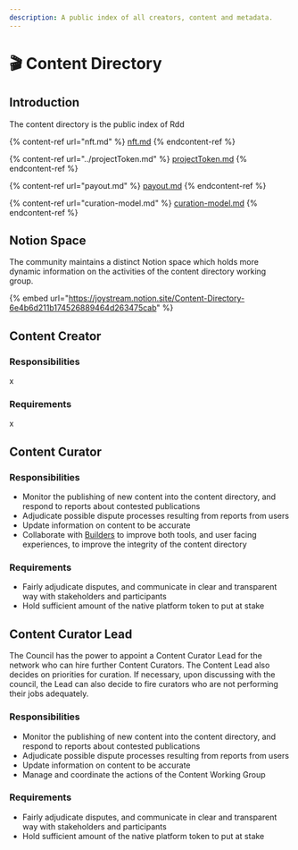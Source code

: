 ```yaml
---
description: A public index of all creators, content and metadata.
---
```


# 🎬 Content Directory

## Introduction

The content directory is the public index of Rdd



{% content-ref url="nft.md" %}
[nft.md](nft.md)
{% endcontent-ref %}

{% content-ref url="../projectToken.md" %}
[projectToken.md](../projectToken.md)
{% endcontent-ref %}

{% content-ref url="payout.md" %}
[payout.md](payout.md)
{% endcontent-ref %}

{% content-ref url="curation-model.md" %}
[curation-model.md](curation-model.md)
{% endcontent-ref %}

## Notion Space&#x20;

The community maintains a distinct Notion space which holds more dynamic information on the activities of the content directory working group.

{% embed url="https://joystream.notion.site/Content-Directory-6e4b6d211b174526889464d263475cab" %}

## Content Creator

### Responsibilities

x

### Requirements

x

## Content Curator

### Responsibilities

* Monitor the publishing of new content into the content directory, and respond to reports about contested publications
* Adjudicate possible dispute processes resulting from reports from users
* Update information on content to be accurate
* Collaborate with [Builders](https://www.joystream.org/roles#builder) to improve both tools, and user facing experiences, to improve the integrity of the content directory

### Requirements

* Fairly adjudicate disputes, and communicate in clear and transparent way with stakeholders and participants
* Hold sufficient amount of the native platform token to put at stake

## Content Curator Lead

The Council has the power to appoint a Content Curator Lead for the network who can hire further Content Curators. The Content Lead also decides on priorities for curation. If necessary, upon discussing with the council, the Lead can also decide to fire curators who are not performing their jobs adequately.

### Responsibilities

* Monitor the publishing of new content into the content directory, and respond to reports about contested publications
* Adjudicate possible dispute processes resulting from reports from users
* Update information on content to be accurate
* Manage and coordinate the actions of the Content Working Group

### Requirements

* Fairly adjudicate disputes, and communicate in clear and transparent way with stakeholders and participants
* Hold sufficient amount of the native platform token to put at stake

##

